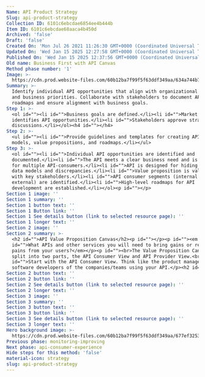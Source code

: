 ```yaml
---
Name: API Product Strategy
Slug: api-product-strategy
Collection ID: 6101c6ebcdae6854ee4b444b
Item ID: 6101c6ebcdae68aaca4b450d
Archived: 'false'
Draft: 'false'
Created On: 'Mon Jul 26 2021 11:26:30 GMT+0000 (Coordinated Universal Time)'
Updated On: 'Wed Jan 15 2025 12:27:58 GMT+0000 (Coordinated Universal Time)'
Published On: 'Wed Jan 15 2025 12:37:56 GMT+0000 (Coordinated Universal Time)'
Old name: Business First with API Canvas
Method phase number: '1'
Image: >-
  https://cdn.prod.website-files.com/60b12ba7f99f5f63ddf349aa/634a744b74f298ef40eae51f_5.svg
Summary: >-
  Identify individual API opportunities that align with organizational strategy
  and business priorities. Collaborate with stakeholders to document API
  roadmaps and ensure alignment with business goals.
Step 1: >-
  <ol id=""><li id="">Business goals are defined.</li><li id="">Market research
  identifies API opportunities.</li><li id="">Stakeholders approve strategy
  discussions.</li></ol><h4 id="">‍</h4>
Step 2: >-
  <ul id=""><li id="">Provide guidelines and templates for creating API business
  models, value propositions, and roadmaps.</li></ul>
Step 3: >-
  <ol id=""><li id="">Individual API opportunities are identified and
  documented.</li><li id="">The API meets a clear business need and is reusable
  for multiple API-consumers.</li><li id="">API is designed for hiding backend
  data models and discrepancies.</li><li id="">Value proposition is validated
  with key stakeholders.</li><li id="">API consumer segments (internal and
  external) are identified.</li><li id="">High-level roadmaps for API
  development are established.</li></ol><p id="">‍</p>
Section 1 image: ''
Section 1 summary: ''
Section 1 button text: ''
Section 1 Button link: ''
Section 1 See details button (link to selected resource page): ''
Section 1 longer text: ''
Section 2 image: ''
Section 2 summary: >-
  <h2 id="">API Value Proposition Canvas</h2><p id="">‍</p><p id=""><em
  id="">What APIs and other services you will need to bring gains or relieve
  pains from your users?</em></p><p id="">‍<br>The Value Proposition Canvas is
  split into two parts, the API Consumer View and API Provider View.<br></p><p
  id="">Start with the API Consumer View. Think like the product managers and
  software developers of the companies/teams using your API.</p><h2 id="">‍</h2>
Section 2 button text: ''
Section 2 button link: ''
Section 2 See details button (link to selected resource page): ''
Section 2 longer text: ''
Section 3 image: ''
Section 3 summary: ''
Section 3 button text: ''
Section 3 button link: ''
Section 3 See details button (link to selected resource page): ''
Section 3 longer text: ''
Hero background image: >-
  https://cdn.prod.website-files.com/60b12ba7f99f5f63ddf349aa/677ef3253b915cea53499080_customerJourneyCanvas.png
Previous phase: monitoring-improving
Next phase: api-consumer-experience
Hide steps for this method: 'false'
material-icon: strategy
slug: api-product-strategy
---
```


